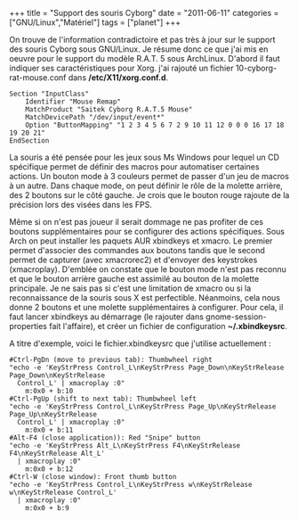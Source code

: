 +++
title = "Support des souris Cyborg"
date = "2011-06-11"
categories = ["GNU/Linux","Matériel"]
tags = ["planet"]
+++


On trouve de l'information contradictoire et pas très à jour sur le support
des souris Cyborg sous GNU/Linux. Je résume donc ce que j'ai mis en oeuvre pour
le support du modèle R.A.T. 5 sous ArchLinux. D'abord il faut indiquer ses
caractéristiques pour Xorg. j'ai rajouté un fichier 10-cyborg-rat-mouse.conf
dans **/etc/X11/xorg.conf.d**.

    Section "InputClass"
        Identifier "Mouse Remap"
        MatchProduct "Saitek Cyborg R.A.T.5 Mouse"
        MatchDevicePath "/dev/input/event*"
        Option "ButtonMapping" "1 2 3 4 5 6 7 2 9 10 11 12 0 0 0 16 17 18 19 20 21"              
    EndSection

La souris a été pensée pour les jeux sous Ms Windows pour lequel un CD
spécifique permet de définir des macros pour automatiser certaines actions. Un
bouton mode à 3 couleurs permet de passer d'un jeu de macros à un autre. Dans
chaque mode, on peut définir le rôle de la molette arrière, des 2 boutons sur
le côté gauche. Je crois que le bouton rouge rajoute de la précision lors des
visées dans les FPS.

Même si on n'est pas joueur il serait dommage ne pas profiter de ces boutons
supplémentaires pour se configurer des actions spécifiques. Sous Arch on peut
installer les paquets AUR xbindkeys et xmacro. Le premier permet d'associer des
commandes aux boutons tandis que le second permet de capturer (avec xmacrorec2)
et d'envoyer des keystrokes (xmacroplay). D'emblée on constate que le bouton
mode n'est pas reconnu et que le bouton arrière gauche est assimilé au bouton
de la molette principale. Je ne sais pas si c'est une limitation de xmacro ou si
la reconnaissance de la souris sous X est perfectible. Néanmoins, cela nous
donne 2 boutons et une molette supplémentaires à configurer. Pour cela, il
faut lancer xbindkeys au démarrage (le rajouter dans gnome-session-properties
fait l'affaire), et créer un fichier de configuration **~/.xbindkeysrc**.

A titre d'exemple, voici le fichier.xbindkeysrc que j'utilise actuellement :

    #Ctrl-PgDn (move to previous tab): Thumbwheel right
    "echo -e 'KeyStrPress Control_L\nKeyStrPress Page_Down\nKeyStrRelease Page_Down\nKeyStrRelease
      Control_L' | xmacroplay :0"
        m:0x0 + b:10
    #Ctrl-PgUp (shift to next tab): Thumbwheel left
    "echo -e 'KeyStrPress Control_L\nKeyStrPress Page_Up\nKeyStrRelease Page_Up\nKeyStrRelease
      Control_L' | xmacroplay :0"
        m:0x0 + b:11
    #Alt-F4 (close application)): Red "Snipe" button
    "echo -e 'KeyStrPress Alt_L\nKeyStrPress F4\nKeyStrRelease F4\nKeyStrRelease Alt_L'
      | xmacroplay :0"
        m:0x0 + b:12
    #Ctrl-W (close window): Front thumb button
    "echo -e 'KeyStrPress Control_L\nKeyStrPress w\nKeyStrRelease w\nKeyStrRelease Control_L'
      | xmacroplay :0"
        m:0x0 + b:9
